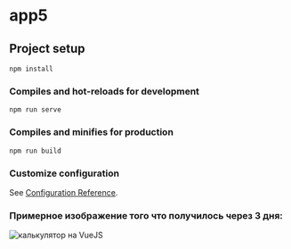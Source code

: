 # app5

## Project setup
```
npm install
```

### Compiles and hot-reloads for development
```
npm run serve
```

### Compiles and minifies for production
```
npm run build
```

### Customize configuration
See [Configuration Reference](https://cli.vuejs.org/config/).

### Примерное изображение того что получилось через 3 дня:
![калькулятор на VueJS]([https://github.com/trenersambo/VueJS_2/blob/lession_1/src/assets/imgCalculator.png])

